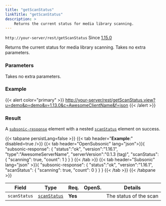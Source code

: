 ```yaml
---
title: "getScanStatus"
linkTitle: "getScanStatus"
description: >
    Returns the current status for media library scanning.
---
```


`http://your-server/rest/getScanStatus` Since [1.15.0](../../subsonic-versions)

Returns the current status for media library scanning. Takes no extra parameters.

### Parameters

Takes no extra parameters.

### Example

{{< alert color="primary" >}} <http://your-server/rest/getScanStatus.view?u=demo&p=demo&v=1.13.0&c=AwesomeClientName&f=json> {{< /alert >}}

### Result

A [`subsonic-response`](../../responses/subsonic-response) element with a nested [`scanStatus`](../../responses/scanstatus) element on success.

{{< tabpane persistLang=false >}}
{{< tab header="**Example**:" disabled=true />}}
{{< tab header="OpenSubsonic" lang="json">}}{
  "subsonic-response": {
    "status":"ok",
    "version":"1.16.1",
    "type":"AwesomeServerName",
    "serverVersion":"0.1.3 (tag)",
    "scanStatus": {
      "scanning": true,
      "count": 1
    }
  }
}
{{< /tab >}}
{{< tab header="Subsonic" lang="json" >}}{
  "subsonic-response": {
    "status":"ok",
    "version":"1.16.1",
    "scanStatus": {
      "scanning": true,
      "count": 0
    }
  }
}
{{< /tab >}}
{{< /tabpane >}}

| Field |  Type | Req. | OpenS. | Details |
| --- | --- | --- | --- | --- |
| `scanStatus` | [`scanStatus`](../../responses/scanstatus) | **Yes** |     | The status of the scan |
